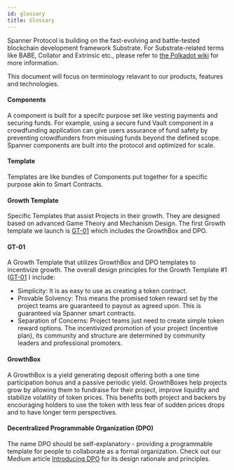 ```yaml
---
id: glossary
title: Glossary
---
```


Spanner Protocol is building on the fast-evolving and battle-tested blockchain development framework Substrate. For Substrate-related terms like BABE, Collator and Extrinsic etc., please refer to [the Polkadot wiki](https://wiki.polkadot.network/docs/en/glossary) for more information.

This document will focus on terminology relavant to our products, features and technologies.

#### Components
A component is built for a specifc purpose set like vesting payments and securing funds. For example, using a secure fund Vault component in a crowdfunding application can give users assurance of fund safety by preventing crowdfunders from misusing funds beyond the defined scope. Spanner components are built into the protocol and optimized for scale.

#### Template
Templates are like bundles of Components put together for a specific purpose akin to Smart Contracts.

#### Growth Template
Specific Templates that assist Projects in their growth. They are designed based on advanced Game Theory and Mechanism Design. The first Growth template we launch is [GT-01](https://spannerprotocol.medium.com/growth-template-1-growthbox-and-dpo-518bab21ea4d) which includes the GrowthBox and DPO.

#### GT-01
A Growth Template that utilizes GrowthBox and DPO templates to incentivize growth. The overall design principles for the Growth Template #1 ([GT-01](https://spannerprotocol.medium.com/growth-template-1-growthbox-and-dpo-518bab21ea4d) ) include:
- Simplicity: It is as easy to use as creating a token contract.
- Provable Solvency: This means the promised token reward set by the project teams are guaranteed to payout as agreed upon. This is guaranteed via Spanner smart contracts.
- Separation of Concerns: Project teams just need to create simple token reward options. The incentivized promotion of your project (incentive plan), its community and structure are determined by community leaders and professional promoters.

#### GrowthBox
A GrowthBox is a yield generating deposit offering both a one time participation bonus and a passive periodic yield. GrowthBoxes help projects grow by allowing them to fundraise for their project, improve liquidity and stabilize volatility of token prices. This benefits both project and backers by encouraging holders to use the token with less fear of sudden prices drops and to have longer term perspectives.

#### Decentralized Programmable Organization (DPO)
The name DPO should be self-explanatory - providing a programmable template for people to collaborate as a formal organization. Check out our Medium article [Introducing DPO](https://spannerprotocol.medium.com/introducing-dpo-e4ca0730e1c) for its design rationale and principles. 
